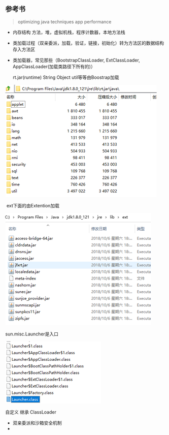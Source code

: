 ## 参考书
> optimizing java techniques app performance

* 内存结构 方法，堆，虚拟机栈，程序计数器，本地方法栈

* 类加载过程（双亲委派，加载，验证，链接，初始化）转为方法区的数据结构存入方法区

* 类加载器，常见那些（BootstrapClassLoader, ExtClassLoader, AppClassLoader(加载类路径下所有的)）

  rt.jar(runtime) String Object util等等由Boostrap加载

![image-20200622151043476](README.assets/image-20200622151043476.png)

​	ext下面的由Extention加载

![image-20200622151242141](README.assets/image-20200622151242141.png)

sun.misc.Launcher是入口

![image-20200622151536349](README.assets/image-20200622151536349.png)

自定义 继承 ClassLoader

* 双亲委派和沙箱安全机制
* 